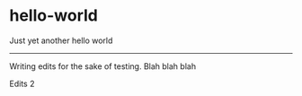 # hello-world

Just yet another hello world


-------

Writing edits for the sake of testing.
Blah blah blah

Edits 2
